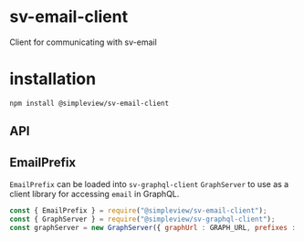 # sv-email-client
Client for communicating with sv-email

# installation

```
npm install @simpleview/sv-email-client
```

## API

## EmailPrefix

`EmailPrefix` can be loaded into `sv-graphql-client` `GraphServer` to use as a client library for accessing `email` in GraphQL.

```js
const { EmailPrefix } = require("@simpleview/sv-email-client");
const { GraphServer } = require("@simpleview/sv-graphql-client");
const graphServer = new GraphServer({ graphUrl : GRAPH_URL, prefixes : [EmailPrefix] });
```